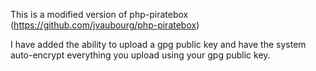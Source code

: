 This is a modified version of php-piratebox (https://github.com/jvaubourg/php-piratebox)

I have added the ability to upload a gpg public key and have the system auto-encrypt everything you upload using your gpg public key.
